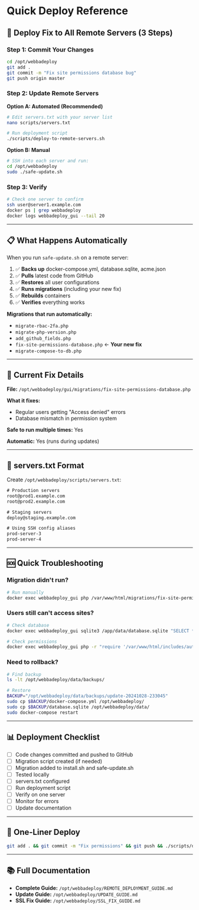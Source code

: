 # Quick Deploy Reference

## 🚀 Deploy Fix to All Remote Servers (3 Steps)

### Step 1: Commit Your Changes
```bash
cd /opt/webbadeploy
git add .
git commit -m "Fix site permissions database bug"
git push origin master
```

### Step 2: Update Remote Servers

**Option A: Automated (Recommended)**
```bash
# Edit servers.txt with your server list
nano scripts/servers.txt

# Run deployment script
./scripts/deploy-to-remote-servers.sh
```

**Option B: Manual**
```bash
# SSH into each server and run:
cd /opt/webbadeploy
sudo ./safe-update.sh
```

### Step 3: Verify
```bash
# Check one server to confirm
ssh user@server1.example.com
docker ps | grep webbadeploy
docker logs webbadeploy_gui --tail 20
```

---

## 📋 What Happens Automatically

When you run `safe-update.sh` on a remote server:

1. ✅ **Backs up** docker-compose.yml, database.sqlite, acme.json
2. ✅ **Pulls** latest code from GitHub
3. ✅ **Restores** all user configurations
4. ✅ **Runs migrations** (including your new fix)
5. ✅ **Rebuilds** containers
6. ✅ **Verifies** everything works

**Migrations that run automatically:**
- `migrate-rbac-2fa.php`
- `migrate-php-version.php`
- `add_github_fields.php`
- `fix-site-permissions-database.php` ← **Your new fix**
- `migrate-compose-to-db.php`

---

## 🔧 Current Fix Details

**File:** `/opt/webbadeploy/gui/migrations/fix-site-permissions-database.php`

**What it fixes:**
- Regular users getting "Access denied" errors
- Database mismatch in permission system

**Safe to run multiple times:** Yes

**Automatic:** Yes (runs during updates)

---

## 📝 servers.txt Format

Create `/opt/webbadeploy/scripts/servers.txt`:

```txt
# Production servers
root@prod1.example.com
root@prod2.example.com

# Staging servers  
deploy@staging.example.com

# Using SSH config aliases
prod-server-3
prod-server-4
```

---

## 🆘 Quick Troubleshooting

### Migration didn't run?
```bash
# Run manually
docker exec webbadeploy_gui php /var/www/html/migrations/fix-site-permissions-database.php
```

### Users still can't access sites?
```bash
# Check database
docker exec webbadeploy_gui sqlite3 /app/data/database.sqlite "SELECT * FROM site_permissions"

# Check permissions
docker exec webbadeploy_gui php -r "require '/var/www/html/includes/auth.php'; var_dump(canAccessSite(2, 1, 'view'));"
```

### Need to rollback?
```bash
# Find backup
ls -lt /opt/webbadeploy/data/backups/

# Restore
BACKUP="/opt/webbadeploy/data/backups/update-20241028-233045"
sudo cp $BACKUP/docker-compose.yml /opt/webbadeploy/
sudo cp $BACKUP/database.sqlite /opt/webbadeploy/data/
sudo docker-compose restart
```

---

## 📊 Deployment Checklist

- [ ] Code changes committed and pushed to GitHub
- [ ] Migration script created (if needed)
- [ ] Migration added to install.sh and safe-update.sh
- [ ] Tested locally
- [ ] servers.txt configured
- [ ] Run deployment script
- [ ] Verify on one server
- [ ] Monitor for errors
- [ ] Update documentation

---

## 🎯 One-Liner Deploy

```bash
git add . && git commit -m "Fix permissions" && git push && ./scripts/deploy-to-remote-servers.sh
```

---

## 📚 Full Documentation

- **Complete Guide:** `/opt/webbadeploy/REMOTE_DEPLOYMENT_GUIDE.md`
- **Update Guide:** `/opt/webbadeploy/UPDATE_GUIDE.md`
- **SSL Fix Guide:** `/opt/webbadeploy/SSL_FIX_GUIDE.md`
